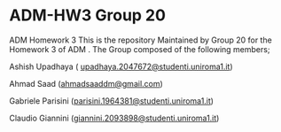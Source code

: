 # ADM-HW3 Group 20
ADM Homework 3 
This is the repository Maintained by Group 20 for the Homework 3 of ADM . The Group composed of the following members;

Ashish Upadhaya (	upadhaya.2047672@studenti.uniroma1.it)

Ahmad Saad (ahmadsaaddm@gmail.com)

Gabriele Parisini (parisini.1964381@studenti.uniroma1.it)

Claudio Giannini (giannini.2093898@studenti.uniroma1.it)




 
